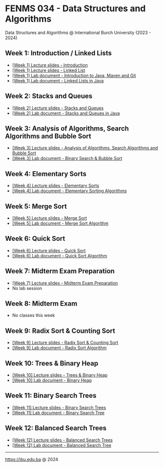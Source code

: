 # FENMS 034 - Data Structures and Algorithms
Data Structures and Algorithms @ International Burch University (2023 - 2024)

## Week 1: Introduction / Linked Lists
- [[Week 1] Lecture slides - Introduction](https://docs.google.com/presentation/d/1Q7GcqdhCBJ9IIG2xKSpqbVzEZYiT6k8XhzCK16YjV2w/edit?usp=sharing)
- [[Week 1] Lecture slides - Linked List](https://docs.google.com/presentation/d/1Wtd_L85gbWLbHLj6T4l689rL2DYuNXy2nGu0RgWPLBk/edit?usp=sharing)
- [[Week 1] Lab document - Introduction to Java, Maven and Git](https://docs.google.com/document/d/171yWaYxAzLqxmwKGs4TTIGy7P66LJL1BR-RkYWdpBKA/edit?usp=sharing)
- [[Week 1] Lab document - Linked Lists in Java](https://docs.google.com/document/d/1w7H8DCt1TTd3QCVGKmxT58OdUvhXTWXTxNmf0efjOs0/edit?usp=sharing)

## Week 2: Stacks and Queues
- [[Week 2] Lecture slides - Stacks and Queues](https://docs.google.com/presentation/d/1ZDKFIHJ9uABDHLKJ9TS7P4HkKce3MYrg7BlEnGyVRTA/edit?usp=sharing)
- [[Week 2] Lab document - Stacks and Queues in Java](https://docs.google.com/document/d/1hp9c4lyW9lU6NOlCiXlhmFp8eHXJGEosWkhugy8FFG0/edit?usp=sharing)

## Week 3: Analysis of Algorithms, Search Algorithms and Bubble Sort
- [[Week 3] Lecture slides - Analysis of Algorithms, Search Algorithms and Bubble Sort](https://docs.google.com/presentation/d/1Chyl4LtMjTT4BxeQ5-FBZ6X5_8t4h16NLtRUvfEK9Yw/edit?usp=sharing)
- [[Week 3] Lab document - Binary Search & Bubble Sort](https://docs.google.com/document/d/1m5YqHrpP7rhOnRmZxkMIQC_1mWI_V5mZG-qyyosC0r8/edit?usp=sharing)

## Week 4: Elementary Sorts
- [[Week 4] Lecture slides - Elementary Sorts](https://docs.google.com/presentation/d/1jjZ57TAnWrnBizlZNSCMknMRwieOp4bGW92-6gHXGTI/edit?usp=sharing)
- [[Week 4] Lab document - Elementary Sorting Algorithms](https://docs.google.com/document/d/1ddiiK8B8XxhZMCb83P9qEtleG9d85puyJXRNptxshs8/edit?usp=sharing)

## Week 5: Merge Sort
- [[Week 5] Lecture slides - Merge Sort](https://docs.google.com/presentation/d/1v_zeIS-3-d3slnf6yqn0ngmmIM3uevVhKjTlaoXLtdc/edit?usp=sharing)
- [[Week 5] Lab document - Merge Sort Algorithm](https://docs.google.com/document/d/1rqb7Xm2f77Hc5PFyjktFAE1ad8GSfXURjxzs7IKkars/edit?usp=sharing)

## Week 6: Quick Sort
- [[Week 6] Lecture slides - Quick Sort](https://docs.google.com/presentation/d/1-KjsXHAEROuEMd1wKWTNzsBre1gnU5TNgeGkhkJu8Mw/edit?usp=sharing)
- [[Week 6] Lab document - Quick Sort Algorithm](https://docs.google.com/document/d/1j2Xg9d9Cv4eQwsS8r8Wo_upMvklEb_5ZPKNSX52RbRg/edit?usp=sharing)

## Week 7: Midterm Exam Preparation
- [[Week 7] Lecture slides - Midterm Exam Preparation](https://docs.google.com/presentation/d/1P8ShIcGcFKQCE9xdj_ntjkMlsjnfBlgIbhFoaDgqwE8/edit?usp=sharing)
- No lab session

## Week 8: Midterm Exam
- No classes this week

## Week 9: Radix Sort & Counting Sort
- [[Week 9] Lecture slides - Radix Sort & Counting Sort](https://docs.google.com/presentation/d/10R-XawwHHeSlJjd8zJGPf9auw8huottG5DQE6jVRm9g/edit?usp=sharing)
- [[Week 9] Lab document - Radix Sort Algorithm](https://docs.google.com/document/d/16PnZTafJMEfCJgDZl_3IACbcgLPdg6RbHvTh_8KdYpw/edit?usp=sharing)

## Week 10: Trees & Binary Heap
- [[Week 10] Lecture slides - Trees & Binary Heap](https://docs.google.com/presentation/d/1kSn8i1bV-3cqV5PUdWuK5WZQLCufQDrcqljBvnWq8To/edit?usp=sharing)
- [[Week 10] Lab document - Binary Heap](https://docs.google.com/document/d/1SNlavntYfNGGK0c-c-hq1yeWHcCKJoA32k_Mifq97OQ/edit?usp=sharing)

## Week 11: Binary Search Trees
- [[Week 11] Lecture slides - Binary Search Trees](https://docs.google.com/presentation/d/1Owdx_Uiv6qtc2GPdSWbVd-JJGXm_BJckJbo3sTNmEwc/edit?usp=sharing)
- [[Week 11] Lab document - Binary Search Tree](https://docs.google.com/document/d/1Y0MAhqW0YRtdpPXR0ZP2POXXuRMC4LEJZHB6InYuIok/edit?usp=sharing)

## Week 12: Balanced Search Trees
- [[Week 12] Lecture slides - Balanced Search Trees](https://docs.google.com/presentation/d/1tC3zdWwQj-C8F4qlUnyc4dLDssz8jmzNqc3Ipzi1HDM/edit?usp=sharing)
- [[Week 12] Lab document - Balanced Search Tree](https://docs.google.com/document/d/16d3Dg-sMktGz-J6IZ1tKAV4VOHRQmVM4eaNld6Fey8k/edit?usp=sharing)

---
https://ibu.edu.ba @ 2024